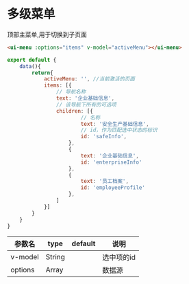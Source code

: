 # 多级菜单
顶部主菜单,用于切换到子页面


```html
<ui-menu :options="items" v-model="activeMenu"></ui-menu>
```

```js
export default {
    data(){
        return{
            activeMenu: '', //当前激活的页面
            items: [{
                // 导航名称
                text: '企业基础信息',
                // 该导航下所有的可选项
                children: [{
                        // 名称
                        text: '安全生产基础信息',
                        // id，作为匹配选中状态的标识
                        id: 'safeInfo',
                    },
                    {
                        text: '企业基础信息',
                        id: 'enterpriseInfo'
                    },
                    {
                        text: '员工档案',
                        id: 'employeeProfile'
                    },
                ]
            }]
        }
    }
}
```

参数名      |  type    | default  |  说明
------------|----------|----------|----------
v-model     | String   |          |  选中项的id
options     | Array    |          |  数据源

